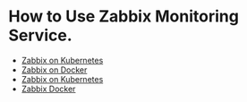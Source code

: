 # How to Use Zabbix Monitoring Service.

- [Zabbix on Kubernetes](https://github.com/bezarsnba/zabbix-on-kubernetes.git)
- [Zabbix on Docker](https://github.com/zabbix/zabbix-docker.git)
- [Zabbix on Kubernetes](https://github.com/monitoringartist/kubernetes-zabbix.git)
- [Zabbix Docker](https://github.com/monitoringartist/zabbix-docker-monitoring)
